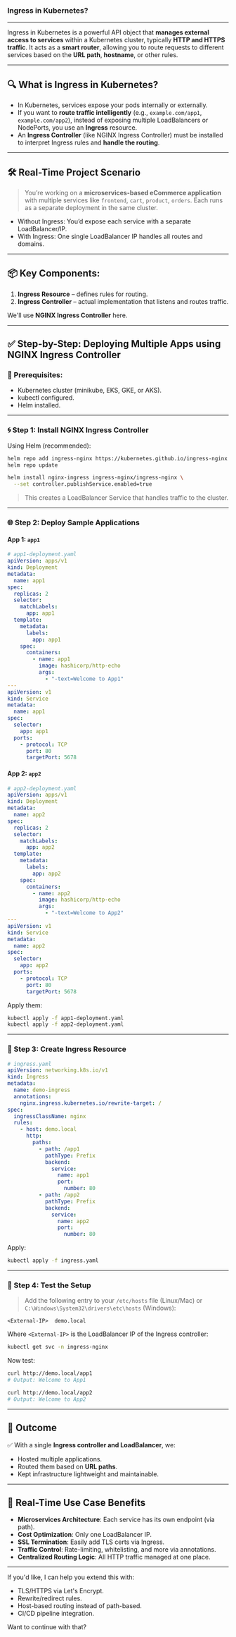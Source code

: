 ### Ingress in Kubernetes?

---

Ingress in Kubernetes is a powerful API object that **manages external access to services** within a Kubernetes cluster, typically **HTTP and HTTPS traffic**. It acts as a **smart router**, allowing you to route requests to different services based on the **URL path**, **hostname**, or other rules.

---

## 🔍 What is Ingress in Kubernetes?

- In Kubernetes, services expose your pods internally or externally.
- If you want to **route traffic intelligently** (e.g., `example.com/app1`, `example.com/app2`), instead of exposing multiple LoadBalancers or NodePorts, you use an **Ingress** resource.
- An **Ingress Controller** (like NGINX Ingress Controller) must be installed to interpret Ingress rules and **handle the routing**.

---

## 🛠 Real-Time Project Scenario

> You’re working on a **microservices-based eCommerce application** with multiple services like `frontend`, `cart`, `product`, `orders`. Each runs as a separate deployment in the same cluster.

- Without Ingress: You’d expose each service with a separate LoadBalancer/IP.
- With Ingress: One single LoadBalancer IP handles all routes and domains.

---

## 📦 Key Components:

1. **Ingress Resource** – defines rules for routing.
2. **Ingress Controller** – actual implementation that listens and routes traffic.

We'll use **NGINX Ingress Controller** here.

---

## ✅ Step-by-Step: Deploying Multiple Apps using NGINX Ingress Controller

### 🔧 Prerequisites:

- Kubernetes cluster (minikube, EKS, GKE, or AKS).
- kubectl configured.
- Helm installed.

---

### 🌀 Step 1: Install NGINX Ingress Controller

Using Helm (recommended):

```bash
helm repo add ingress-nginx https://kubernetes.github.io/ingress-nginx
helm repo update

helm install nginx-ingress ingress-nginx/ingress-nginx \
  --set controller.publishService.enabled=true
```

> This creates a LoadBalancer Service that handles traffic to the cluster.

---

### 🌐 Step 2: Deploy Sample Applications

#### App 1: `app1`

```yaml
# app1-deployment.yaml
apiVersion: apps/v1
kind: Deployment
metadata:
  name: app1
spec:
  replicas: 2
  selector:
    matchLabels:
      app: app1
  template:
    metadata:
      labels:
        app: app1
    spec:
      containers:
        - name: app1
          image: hashicorp/http-echo
          args:
            - "-text=Welcome to App1"
---
apiVersion: v1
kind: Service
metadata:
  name: app1
spec:
  selector:
    app: app1
  ports:
    - protocol: TCP
      port: 80
      targetPort: 5678
```

#### App 2: `app2`

```yaml
# app2-deployment.yaml
apiVersion: apps/v1
kind: Deployment
metadata:
  name: app2
spec:
  replicas: 2
  selector:
    matchLabels:
      app: app2
  template:
    metadata:
      labels:
        app: app2
    spec:
      containers:
        - name: app2
          image: hashicorp/http-echo
          args:
            - "-text=Welcome to App2"
---
apiVersion: v1
kind: Service
metadata:
  name: app2
spec:
  selector:
    app: app2
  ports:
    - protocol: TCP
      port: 80
      targetPort: 5678
```

Apply them:

```bash
kubectl apply -f app1-deployment.yaml
kubectl apply -f app2-deployment.yaml
```

---

### 🌉 Step 3: Create Ingress Resource

```yaml
# ingress.yaml
apiVersion: networking.k8s.io/v1
kind: Ingress
metadata:
  name: demo-ingress
  annotations:
    nginx.ingress.kubernetes.io/rewrite-target: /
spec:
  ingressClassName: nginx
  rules:
    - host: demo.local
      http:
        paths:
          - path: /app1
            pathType: Prefix
            backend:
              service:
                name: app1
                port:
                  number: 80
          - path: /app2
            pathType: Prefix
            backend:
              service:
                name: app2
                port:
                  number: 80
```

Apply:

```bash
kubectl apply -f ingress.yaml
```

---

### 🧪 Step 4: Test the Setup

> Add the following entry to your `/etc/hosts` file (Linux/Mac) or `C:\Windows\System32\drivers\etc\hosts` (Windows):

```
<External-IP>  demo.local
```

Where `<External-IP>` is the LoadBalancer IP of the Ingress controller:

```bash
kubectl get svc -n ingress-nginx
```

Now test:

```bash
curl http://demo.local/app1
# Output: Welcome to App1

curl http://demo.local/app2
# Output: Welcome to App2
```

---

## 🎯 Outcome

✅ With a single **Ingress controller and LoadBalancer**, we:

- Hosted multiple applications.
- Routed them based on **URL paths**.
- Kept infrastructure lightweight and maintainable.

---

## 🧠 Real-Time Use Case Benefits

- **Microservices Architecture**: Each service has its own endpoint (via path).
- **Cost Optimization**: Only one LoadBalancer IP.
- **SSL Termination**: Easily add TLS certs via Ingress.
- **Traffic Control**: Rate-limiting, whitelisting, and more via annotations.
- **Centralized Routing Logic**: All HTTP traffic managed at one place.

---

If you'd like, I can help you extend this with:
- TLS/HTTPS via Let's Encrypt.
- Rewrite/redirect rules.
- Host-based routing instead of path-based.
- CI/CD pipeline integration.

Want to continue with that?

